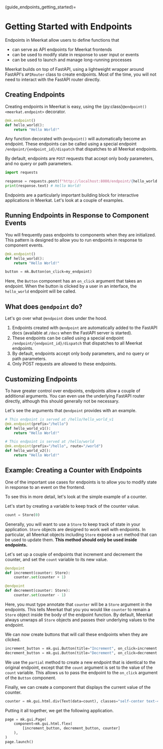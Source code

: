 (guide_endpoints_getting_started)=

# Getting Started with Endpoints

Endpoints in Meerkat allow users to define functions that 

- can serve as API endpoints for Meerkat frontends
- can be used to modify state in response to user input or events
- can be used to launch and manage long-running processes
     
Meerkat builds on top of FastAPI, using a lightweight wrapper around FastAPI's `APIRouter` class to create endpoints. Most of the time, you will not need to interact with the FastAPI router directly.

## Creating Endpoints

Creating endpoints in Meerkat is easy, using the {py:class}`@endpoint() <meerkat.endpoint>` decorator. 

```python
@mk.endpoint()
def hello_world():
    return "Hello World!"
```
Any function decorated with `@endpoint()` will automatically become an endpoint. These endpoints can be called using a special endpoint `/endpoint/{endpoint_id}/dispatch` that dispatches to all Meerkat endpoints.

By default, endpoints are `POST` requests that accept only body parameters, and no query or path parameters.

```python
import requests

response = requests.post(f"http://localhost:8000/endpoint/{hello_world.id}/dispatch")
print(response.text) # Hello World!
```

Endpoints are a particularly important building block for interactive applications in Meerkat. Let's look at a couple of examples.

## Running Endpoints in Response to Component Events

You will frequently pass endpoints to components when they are initialized. This pattern is designed to allow you to run endpoints in response to component events.

```python
@mk.endpoint()
def hello_world():
    return "Hello World!"

button = mk.Button(on_click=my_endpoint)
```
Here, the `Button` component has an `on_click` argument that takes an endpoint. When the button is clicked by a user in an interface, the `hello_world` endpoint will be called.

## What does `@endpoint` do?

Let's go over what `@endpoint` does under the hood.

1. Endpoints created with `@endpoint` are automatically added to the FastAPI docs (available at `/docs` when the FastAPI server is started). 
2. These endpoints can be called using a special endpoint `/endpoint/{endpoint_id}/dispatch` that dispatches to all Meerkat endpoints. 
3. By default, endpoints accept only body parameters, and no query or path parameters.
4. Only POST requests are allowed to these endpoints.

## Customizing Endpoints
To have greater control over endpoints, endpoints allow a couple of additional arguments. You can even use the underlying FastAPI router directly, although this should generally not be necessary.

Let's see the arguments that `@endpoint` provides with an example.

```python
# This endpoint is served at /hello/hello_world_v1
@mk.endpoint(prefix="/hello")
def hello_world_v1():
    return "Hello World!"

# This endpoint is served at /hello/world
@mk.endpoint(prefix="/hello", route="/world")
def hello_world_v2():
    return "Hello World!"
```

## Example: Creating a Counter with Endpoints

One of the important use cases for endpoints is to allow you to modify state in response to an event on the frontend.

To see this in more detail, let's look at the simple example of a counter.

Let's start by creating a variable to keep track of the counter value.
```python
count = Store(0)
```
Generally, you will want to use a `Store` to keep track of state in your application. `Store` objects are designed to work well with endpoints. In particular, all Meerkat objects including `Store` expose a `set` method that can be used to update them. **This method should only be used inside endpoints.**


Let's set up a couple of endpoints that increment and decrement the counter, and set the `count` variable to its new value.
```python
@endpoint
def increment(counter: Store):
    counter.set(counter + 1)

@endpoint
def decrement(counter: Store):
    counter.set(counter - 1)
```
Here, you must type annotate that `counter` will be a `Store` argument in the endpoints. This tells Meerkat that you you would like `counter` to remain a `Store` object inside the body of the endpoint function. By default, Meerkat always unwraps all `Store` objects and passes their underlying values to the endpoint.

We can now create buttons that will call these endpoints when they are clicked.
```python
increment_button = mk.gui.Button(title="Increment", on_click=increment.partial(count))
decrement_button = mk.gui.Button(title="Decrement", on_click=decrement.partial(count))
```
We use the `partial` method to create a new endpoint that is identical to the original endpoint, except that the `count` argument is set to the value of the `count` variable. This allows us to pass the endpoint to the `on_click` argument of the `Button` component.
    
Finally, we can create a component that displays the current value of the counter.
```python
counter = mk.gui.html.div(Text(data=count), classes="self-center text-4xl")
```

Putting it all together, we get the following application.

```python
page = mk.gui.Page(
    component=mk.gui.html.flex(
        [increment_button, decrement_button, counter]
    ),
)
page.launch()
```
